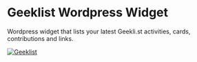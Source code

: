 Geeklist Wordpress Widget
=============

Wordpress widget that lists your latest Geekli.st activities, cards, contributions and links.

[![Geeklist](http://geekli.st/images/logo.png)](http://geekli.st/Eriks)